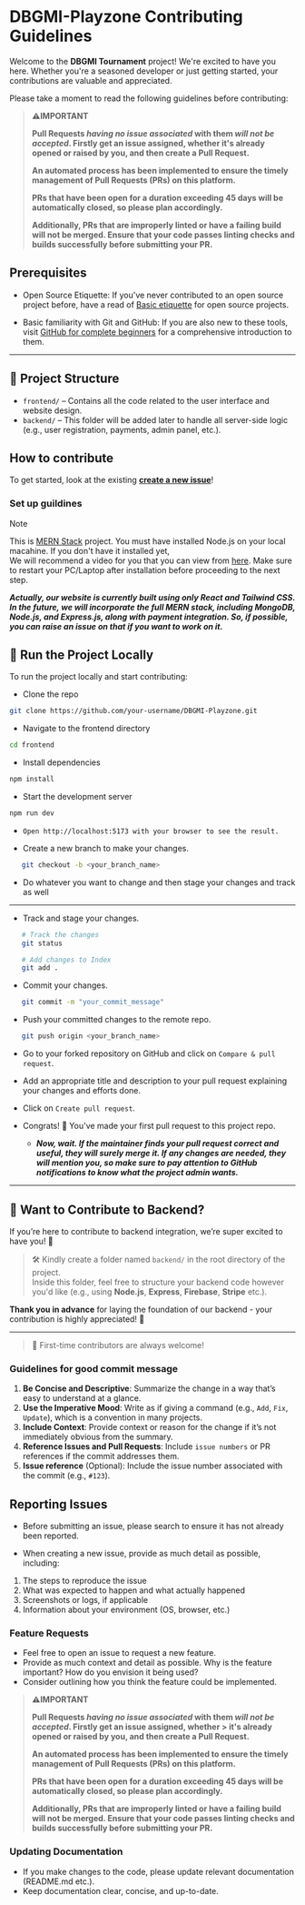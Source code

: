 # DBGMI-Playzone Contributing Guidelines

Welcome to the **DBGMI Tournament** project! We're excited to have you here. Whether you're a seasoned developer or just getting started, your contributions are valuable and appreciated.


Please take a moment to read the following guidelines before contributing:

> **⚠️IMPORTANT**
>
> **Pull Requests _having no issue associated_ with them _will not be accepted_. Firstly get an issue assigned, whether it's already opened or raised by you, and then create a Pull Request.**
>
> **An automated process has been implemented to ensure the timely management of Pull Requests (PRs) on this platform.**
>
> **PRs that have been open for a duration exceeding 45 days will be automatically closed, so please plan accordingly.**
>
>**Additionally, PRs that are improperly linted or have a failing build will not be merged. Ensure that your code passes linting checks and builds successfully before submitting your PR.**

## Prerequisites

- Open Source Etiquette: If you've never contributed to an open source project before, have a read of [Basic etiquette](https://developer.mozilla.org/en-US/docs/MDN/Community/Open_source_etiquette) for open source projects.

- Basic familiarity with Git and GitHub: If you are also new to these tools, visit [GitHub for complete beginners](https://developer.mozilla.org/en-US/docs/MDN/Contribute/GitHub_beginners) for a comprehensive introduction to them.

---

## 📁 Project Structure

- `frontend/` – Contains all the code related to the user interface and website design.  
- `backend/` – This folder will be added later to handle all server-side logic (e.g., user registration, payments, admin panel, etc.).

## How to contribute

To get started, look at the existing [**create a new issue**](https://github.com/mdazfar2/DBGMI-Playzone/issues)!

### Set up guildines


> [!NOTE]
> This is [MERN Stack](https://www.geeksforgeeks.org/mern-stack/) project.
> You must have installed Node.js on your local macahine. If you don't have it installed yet,                                                             
  We will recommend a video for you that you can view from [here](https://www.youtube.com/watch?v=8UwTd15dK-E).
> Make sure to restart your PC/Laptop after installation before proceeding to the next step.


***Actually, our website is currently built using only React and Tailwind CSS. In the future, we will incorporate the full MERN stack, including MongoDB, Node.js, and Express.js, along with payment integration. So, if possible, you can raise an issue on that if you want to work on it.***

## 🚀 Run the Project Locally

To run the project locally and start contributing:

- Clone the repo

```bash
git clone https://github.com/your-username/DBGMI-Playzone.git
```
- Navigate to the frontend directory

```bash
cd frontend
```

- Install dependencies

```bash
npm install
```
- Start the development server

```bash
npm run dev
```

  - `Open http://localhost:5173 with your browser to see the result.`


- Create a new branch to make your changes.

```bash
   git checkout -b <your_branch_name>
```

- Do whatever you want to change and then stage your changes and track as well

---

- Track and stage your changes.

```bash
   # Track the changes
   git status

   # Add changes to Index
   git add .
```

- Commit your changes.

```bash
   git commit -m "your_commit_message"
```
- Push your committed changes to the remote repo.

```bash
   git push origin <your_branch_name>
```

- Go to your forked repository on GitHub and click on `Compare & pull request`.

- Add an appropriate title and description to your pull request explaining your changes and efforts done.

- Click on `Create pull request`.

- Congrats! 🥳 You've made your first pull request to this project repo.

   - ***Now, wait. If the maintainer finds your pull request correct and useful, they will surely merge it. If any changes are needed, they will mention you, so make sure to pay attention to GitHub notifications to know what the project admin wants.***

---

## 🔧 Want to Contribute to Backend?

If you’re here to contribute to backend integration, we’re super excited to have you! 🎉

> 🛠️ Kindly create a folder named `backend/` in the root directory of the project.  
Inside this folder, feel free to structure your backend code however you'd like (e.g., using **Node.js**, **Express**, **Firebase**, **Stripe** etc.).

**Thank you in advance** for laying the foundation of our backend - your contribution is highly appreciated! 💙

---

> 🙌 First-time contributors are always welcome!

### Guidelines for good commit message

1. **Be Concise and Descriptive**: Summarize the change in a way that’s easy to understand at a glance.
2. **Use the Imperative Mood**: Write as if giving a command (e.g., `Add`, `Fix`, `Update`), which is a convention in many projects.
3. **Include Context**: Provide context or reason for the change if it’s not immediately obvious from the summary.
4. **Reference Issues and Pull Requests**: Include `issue numbers` or PR references if the commit addresses them.
5. **Issue reference** (Optional): Include the issue number associated with the commit (e.g., `#123`).

## Reporting Issues

- Before submitting an issue, please search to ensure it has not already been reported.

- When creating a new issue, provide as much detail as possible, including:

1. The steps to reproduce the issue
2. What was expected to happen and what actually happened
3. Screenshots or logs, if applicable
4. Information about your environment (OS, browser, etc.)

### Feature Requests

- Feel free to open an issue to request a new feature.
- Provide as much context and detail as possible. Why is the feature important? How do you envision it being used?
- Consider outlining how you think the feature could be implemented.

> **⚠️IMPORTANT**
>
> **Pull Requests _having no issue associated_ with them _will not be accepted_. Firstly get an issue assigned, whether > it's already opened or raised by you, and then create a Pull Request.**
>
> **An automated process has been implemented to ensure the timely management of Pull Requests (PRs) on this platform.**
>
> **PRs that have been open for a duration exceeding 45 days will be automatically closed, so please plan accordingly.**
>
>**Additionally, PRs that are improperly linted or have a failing build will not be merged. Ensure that your code passes linting checks and builds successfully before submitting your PR.**

### Updating Documentation

- If you make changes to the code, please update relevant documentation (README.md etc.).
- Keep documentation clear, concise, and up-to-date.
